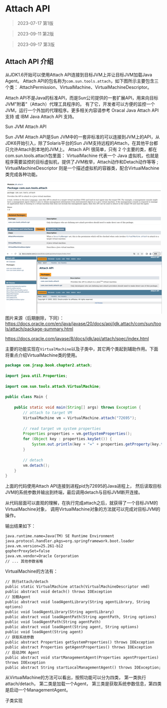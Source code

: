 # Attach API

> 2023-07-17 第1版

> 2023-09-11 第2版

> 2023-09-17 第3版

## Attach API 介绍
从JDK1.6开始可以使用Attach API连接到目标JVM上并让目标JVM加载Java Agent。
Attach API的包名称为`com.sun.tools.attach`，如下图所示主要包含三个类：
AttachPermission、VirtualMachine、VirtualMachineDescriptor。


Attach API不是Java的标准API，而是Sun公司提供的一套扩展API，用来向目标JVM"附着"（Attach）代理工具程序的。
有了它，开发者可以方便的监控一个 JVM，运行一个外加的代理程序。更多相关内容请参考 Oracal Java Attach API 支持
或 IBM Java Attach API 支持。

Sun JVM Attach API

Sun JVM Attach API是Sun JVM中的一套非标准的可以连接到JVM上的API，从JDK6开始引入，除了Solaris平台的Sun JVM支持远程的Attach，在其他平台都只允许Attach到本地的JVM上。
Attach API 很简单，只有 2 个主要的类，都在com.sun.tools.attach包里面： VirtualMachine 代表一个 Java 虚拟机，也就是程序需要监控的目标虚拟机，提供了JVM枚举，Attach动作和Detach动作等等 ; VirtualMachineDescriptor 则是一个描述虚拟机的容器类，配合VirtualMachine类完成各种功能。



![attach api 官方文档](./images/attach-api.png)
![attach api 官方文档](./images/img_2.png)
图片来源（后期删除，下同）：https://docs.oracle.com/en/java/javase/20/docs/api/jdk.attach/com/sun/tools/attach/package-summary.html 

https://docs.oracle.com/javase/8/docs/jdk/api/attach/spec/index.html


主要的功能实现在`VirtualMachine`以及子类中，其它两个类起到辅助作用。下面将重点介绍VirtualMachine类的使用。

```java
package com.jrasp.book.chapter2.attach;

import java.util.Properties;

import com.sun.tools.attach.VirtualMachine;

public class Main {

    public static void main(String[] args) throws Exception {
        // attach to target VM
        VirtualMachine vm = VirtualMachine.attach("72695");

        // read target vm system properties
        Properties properties = vm.getSystemProperties();
        for (Object key : properties.keySet()) {
            System.out.println(key + "=" + properties.getProperty(key.toString()));
        }

        // detach
        vm.detach();
    }
}
```
上面的代码使用Attach API连接到进程pid为72695的Java进程上，
然后读取目标JVM的系统参数并输出到终端，最后调用detach与目标JVM断开连接。

从代码层面可以直观的理解，在执行完成attach之后，就获得了一个目标JVM的VirtualMachine对象，
调用VirtualMachine对象的方法就可以完成对目标JVM的操作。

输出结果如下：
```
java.runtime.name=Java(TM) SE Runtime Environment
java.protocol.handler.pkgs=org.springframework.boot.loader
java.vm.version=25.261-b12
gopherProxySet=false
java.vm.vendor=Oracle Corporation
// ... 其他参数省略
```
VirtualMachine的方法有：
```text
// 执行attach/detach
public static VirtualMachine attach(VirtualMachineDescriptor vmd)
public abstract void detach() throws IOException
// 加载Agent
public abstract void loadAgentLibrary(String agentLibrary, String options)
public void loadAgentLibrary(String agentLibrary)
public abstract void loadAgentPath(String agentPath, String options)
public void loadAgentPath(String agentPath)
public abstract void loadAgent(String agent, String options)
public void loadAgent(String agent)
// 获取系统参数
public abstract Properties getSystemProperties() throws IOException
public abstract Properties getAgentProperties() throws IOException
// 启动JMX Agent
public abstract void startManagementAgent(Properties agentProperties) throws IOException
public abstract String startLocalManagementAgent() throws IOException;
```
从VirtualMachine的方法可以看出，按照功能可以分为四类，
第一类执行attach/detach， 第二类是加载一个Agent，
第三类是获取系统参数信息，第四类是启动一个ManagementAgent。


子类实现
